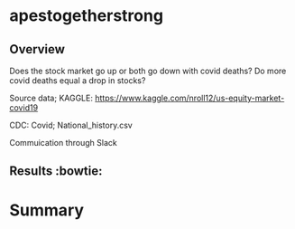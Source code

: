 # apestogetherstrong

## Overview
Does the stock market go up or both go down with covid deaths?  Do more covid deaths equal a drop in stocks?

Source data;
KAGGLE: https://www.kaggle.com/nroll12/us-equity-market-covid19

CDC: Covid; National_history.csv

Commuication through Slack

## Results :bowtie:

# Summary

